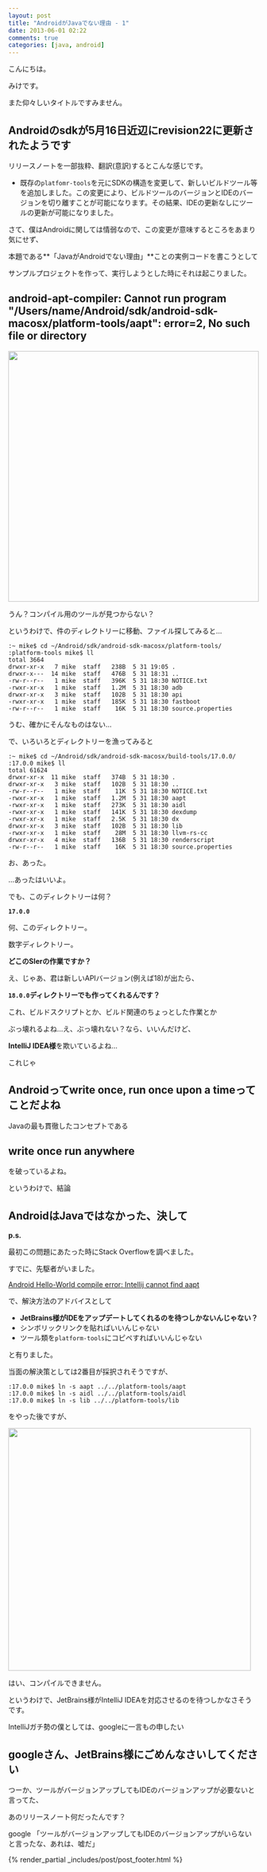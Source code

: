 ```yaml
---
layout: post
title: "AndroidがJavaでない理由 - 1"
date: 2013-06-01 02:22
comments: true
categories: [java, android]
---
```


こんにちは。

みけです。

また仰々しいタイトルですみません。

Androidのsdkが5月16日近辺にrevision22に更新されたようです
---

リリースノートを一部抜粋、翻訳(意訳)するとこんな感じです。

+ 既存の`platfomr-tools`を元にSDKの構造を変更して、新しいビルドツール等を追加しました。この変更により、ビルドツールのバージョンとIDEのバージョンを切り離すことが可能になります。その結果、IDEの更新なしにツールの更新が可能になりました。


さて、僕はAndroidに関しては情弱なので、この変更が意味するところをあまり気にせず、

本題である**「JavaがAndroidでない理由」**ことの実例コードを書こうとして

サンプルプロジェクトを作って、実行しようとした時にそれは起こりました。

android-apt-compiler: Cannot run program "/Users/name/Android/sdk/android-sdk-macosx/platform-tools/aapt": error=2, No such file or directory
---

<img src="https://pbs.twimg.com/media/BLlghpZCAAA8qOp.png:large" style="width : 504px;"/>

うん？コンパイル用のツールが見つからない？

というわけで、件のディレクトリーに移動、ファイル探してみると…

```
:~ mike$ cd ~/Android/sdk/android-sdk-macosx/platform-tools/
:platform-tools mike$ ll
total 3664
drwxr-xr-x   7 mike  staff   238B  5 31 19:05 .
drwxr-x---  14 mike  staff   476B  5 31 18:31 ..
-rw-r--r--   1 mike  staff   396K  5 31 18:30 NOTICE.txt
-rwxr-xr-x   1 mike  staff   1.2M  5 31 18:30 adb
drwxr-xr-x   3 mike  staff   102B  5 31 18:30 api
-rwxr-xr-x   1 mike  staff   185K  5 31 18:30 fastboot
-rw-r--r--   1 mike  staff    16K  5 31 18:30 source.properties
```

うむ、確かにそんなものはない…

で、いろいろとディレクトリーを漁ってみると

```
:~ mike$ cd ~/Android/sdk/android-sdk-macosx/build-tools/17.0.0/
:17.0.0 mike$ ll
total 61624
drwxr-xr-x  11 mike  staff   374B  5 31 18:30 .
drwxr-xr-x   3 mike  staff   102B  5 31 18:30 ..
-rw-r--r--   1 mike  staff    11K  5 31 18:30 NOTICE.txt
-rwxr-xr-x   1 mike  staff   1.2M  5 31 18:30 aapt
-rwxr-xr-x   1 mike  staff   273K  5 31 18:30 aidl
-rwxr-xr-x   1 mike  staff   141K  5 31 18:30 dexdump
-rwxr-xr-x   1 mike  staff   2.5K  5 31 18:30 dx
drwxr-xr-x   3 mike  staff   102B  5 31 18:30 lib
-rwxr-xr-x   1 mike  staff    28M  5 31 18:30 llvm-rs-cc
drwxr-xr-x   4 mike  staff   136B  5 31 18:30 renderscript
-rw-r--r--   1 mike  staff    16K  5 31 18:30 source.properties
```

お、あった。

…あったはいいよ。

でも、このディレクトリーは何？

**`17.0.0`**

何、このディレクトリー。

数字ディレクトリー。

**どこのSIerの作業ですか？**

え、じゃあ、君は新しいAPIバージョン(例えば18)が出たら、

**`18.0.0`ディレクトリーでも作ってくれるんです？**

これ、ビルドスクリプトとか、ビルド関連のちょっとした作業とか

ぶっ壊れるよね…え、ぶっ壊れない？なら、いいんだけど、

**IntelliJ IDEA様**を欺いているよね…

これじゃ

Androidって**write once, run once upon a time**ってことだよね
---

Javaの最も貫徹したコンセプトである

write once run anywhere
---

を破っているよね。

というわけで、結論

AndroidはJavaではなかった、決して
---


**p.s.**

最初この問題にあたった時にStack Overflowを調べました。

すでに、先駆者がいました。

[Android Hello-World compile error: Intellij cannot find aapt](http://stackoverflow.com/questions/16588969/android-hello-world-compile-error-intellij-cannot-find-aapt)

で、解決方法のアドバイスとして

+ **JetBrains様がIDEをアップデートしてくれるのを待つしかないんじゃない？**
+ シンボリックリンクを貼ればいいんじゃない
+ ツール類を`platform-tools`にコピペすればいいんじゃない

と有りました。

当面の解決策としては2番目が採択されそうですが、

```
:17.0.0 mike$ ln -s aapt ../../platform-tools/aapt
:17.0.0 mike$ ln -s aidl ../../platform-tools/aidl
:17.0.0 mike$ ln -s lib ../../platform-tools/lib
```

をやった後ですが、


<img src="https://googledrive.com/host/0B4hhdHWLP7RReVgzYzJvOHZJS2s" style="width : 488px;" />

はい、コンパイルできません。

というわけで、JetBrains様がIntelliJ IDEAを対応させるのを待つしかなさそうです。


IntelliJガチ勢の僕としては、googleに一言もの申したい

googleさん、JetBrains様にごめんなさいしてください
---

つーか、ツールがバージョンアップしてもIDEのバージョンアップが必要ないと言ってた、

あのリリースノート何だったんです？

google 「ツールがバージョンアップしてもIDEのバージョンアップがいらないと言ったな、あれは、嘘だ」


{% render_partial _includes/post/post_footer.html %}

